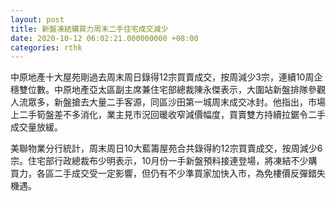 ```yaml
---
layout: post
title: 新盤凍結購買力周末二手住宅成交減少
date: 2020-10-12 06:02:21.000000000 +08:00
categories: rthk
---
```


中原地產十大屋苑剛過去周末周日錄得12宗買賣成交，按周減少3宗，連續10周企穩雙位數。中原地產亞太區副主席兼住宅部總裁陳永傑表示，大圍站新盤排隊參觀人流眾多，新盤搶去大量二手客源，同區沙田第一城周末成交冰封。他指出，市場上二手筍盤差不多消化，業主見市況回暖收窄減價幅度，買賣雙方持續拉鋸令二手成交量放緩。

美聯物業分行統計，周末周日10大藍籌屋苑合共錄得約12宗買賣成交，按周減少6宗。住宅部行政總裁布少明表示，10月份一手新盤預料接連登場，將凍結不少購買力，各區二手成交受一定影響，但仍有不少準買家加快入市，為免樓價反彈錯失機遇。
